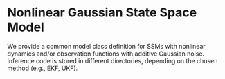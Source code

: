 # Nonlinear Gaussian State Space Model

We provide a common model class definition for SSMs with nonlinear dynamics and/or observation functions with additive Gaussian noise. 
Inference code is stored in different directories, depending on the chosen method (e.g., EKF, UKF).
